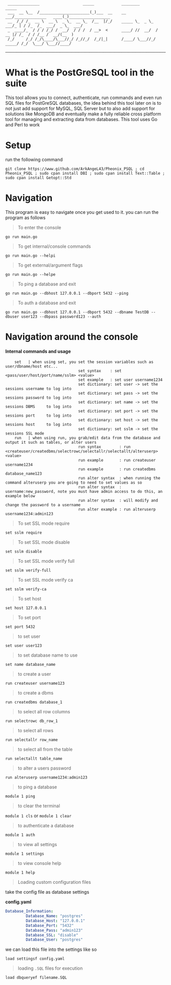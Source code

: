 ```
 ______________                   _____            ________                  _____                       
 ___  __ \__  /______________________(_)___  __    __  ___/______________   ____(_)__________________    
 __  /_/ /_  __ \  __ \  _ \_  __ \_  /__  |/_/    _____ \_  _ \_  ___/_ | / /_  /_  ___/  _ \_  ___/    
 _  ____/_  / / / /_/ /  __/  / / /  / __>  <      ____/ //  __/  /   __ |/ /_  / / /__ /  __/(__  )     
 /_/     /_/ /_/\____/\___//_/ /_//_/  /_/|_|      /____/ \___//_/    _____/ /_/  \___/ \___//____/      
 ─────────────────────────────────────────────────────────────────────────────────────────
```

# What is the PostGreSQL tool in the suite 

This tool allows you to connect, authenticate, run commands and even run SQL files for PostGreSQL databases, the idea behind this tool later on is to not just add support for MySQL, SQL Server but to also add support for solutions like MongoDB and eventually make a fully reliable cross platform tool for managing and extracting data from databases. This tool uses Go and Perl to work 

# Setup

run the following command 

`git clone https://www.github.com/ArkAngeL43/Pheonix_PSQL ; cd Pheonix_PSQL ; sudo cpan install DBI ; sudo cpan install Text::Table ; sudo cpan install Getopt::Std`


# Navigation

This program is easy to navigate once you get used to it. you can run the program as follows

> To enter the console 

`go run main.go`

> To get internal/console commands 

`go run main.go --helpi`

> To get external/argument flags 

`go run main.go --helpe`

> To ping a database and exit 

`go run main.go --dbhost 127.0.0.1 --dbport 5432 --ping`

> To auth a database and exit 

`go run main.go --dbhost 127.0.0.1 --dbport 5432 --dbname TestDB --dbuser user123 --dbpass password123 --auth`


# Navigation around the console 

#### Internal commands and usage ####

```
	set   | when using set, you set the session variables such as user/dbname/host etc...
                                set syntax    : set <pass/user/host/port/name/sslm> <value>
                                set example   : set user username1234
                                set dictionary: set user -> set the sessions username to log into
                                set dictionary: set pass -> set the sessions password to log into
                                set dictionary: set name -> set the sessions DBMS     to log into
                                set dictionary: set port -> set the sessions port     to log into
                                set dictionary: set host -> set the sessions host     to log into
                                set dictionary: set sslm -> set the sessions SSL mode 
	run   | when using run, you grab/edit data from the database and output it such as tables, or alter users
                                run syntax        : run <createuser/createdbms/selectrowc/selectallr/selectallt/alteruserp> <value>
                                run example       : run createuser username1234
                                run example       : run createdbms database_name123
                                run alter syntax  : when running the command alteruserp you are going to need to set values as so 
                                run alter syntax  : username:new_password, note you must have admin access to do this, an example below
                                run alter syntax  : will modify and change the password to a username
                                run alter example : run alteruserp username1234:admin123
```

> To set SSL mode require

`set sslm require`

> To set SSL mode disable 

`set sslm disable`

> To set SSL mode verify full 

`set sslm verify-full`

> To set SSL mode verify ca

`set sslm verify-ca`

> To set host 

`set host 127.0.0.1`

> To set port

`set port 5432`

> to set user

`set user user123`

> to set database name to use 

`set name database_name`

> to create a user 

`run createuser username123`

> to create a dbms

`run createdbms database_1`

> to select all row columns 

`run selectrowc db_row_1`

> to select all rows

`run selectallr row_name`

> to select all from the table

`run selectallt table_name`

> to alter a users password 

`run alteruserp username1234:admin123`

> to ping a database 

`module 1 ping`

> to clear the terminal

`module 1 cls` or `module 1 clear`

> to authenticate a database 

`module 1 auth`

> to view all settings

`module 1 settings`

> to view console help 

`module 1 help`

> Loading custom configuration files

take the config file as database settings


**config.yaml**

```yaml
Database_Information:
         Database_Name: "postgres"
         Database_Host: "127.0.0.1"
         Database_Port: "5432"
         Database_Pass: "admin123"
         Database_SSL: "disable"
         Database_User: "postgres"
```

we can load this file into the settings like so 

```
load settingsf config.yaml 
```

> loading `.SQL` files for execution

```
load dbqueryef filename.SQL
```

